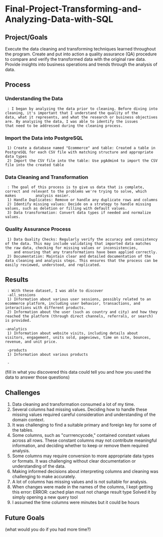 # Final-Project-Transforming-and-Analyzing-Data-with-SQL

## Project/Goals
Execute the data cleaning and transforming techniques learned throughout the program.
Create and put into action a quality assurance (QA) procedure to compare and verify the transformed data with the original raw data.
Provide insights into business operations and trends through the analysis of data.

## Process

### Understanding the Data 
     : I began by analyzing the data prior to cleaning. Before diving into cleaning, it's important that I understand the quality of the             data, what it represents, and what the research or business objectives are. By analyzing the data, I was able to identify the issues          that need to be addressed during the cleaning process.

    
### Import the Data into PostgreSQL
     1) Create a database named "Ecommerce" and table: Created a table in PostgreSQL for each CSV file with matching structure and appropriate data types
     2) Import the CSV file into the table: Use pgAdmin4 to import the CSV file into the created table

### Data Cleaning and Transformation
     : The goal of this process is to give us data that is complete, correct and relevant to the problems we're trying to solve, which makes         analysis easier.
     1) Handle Duplicates: Remove or handle any duplicate rows and columns
     2) Identify missing values: Decide on a strategy to handle missing values, such as deletion or filling with default values.
     3) Data transformation: Convert data types if needed and normalize values.

### Quality Assurance Process
     1) Data Quality Checks: Regularly verify the accuracy and consistency of the data. This may include validating that imported data matches the raw data, checking for missing values or inconsistencies, 
        and ensuring that any transformations have been applied correctly.
     2) Documentation: Maintain clear and detailed documentation of the data cleaning and analysis steps. This ensures that the process can be easily reviewed, understood, and replicated.


## Results
     : With these dataset, I was able to discover
     -all_sessions
     1) Information about various user sessions, possibly related to an ecommerce platform, including user behavior, transactions, and interactions with different products.
     2) Information about the user (such as country and city) and how they reached the platform (through direct channels, referrals, or search) is provided.

    -analytics
     1) Information about website visits, including details about visitors, engagement, units sold, pageviews, time on site, bounces, revenue, and unit price.

     -products
     1) Information about various products

     -

(fill in what you discovered this data could tell you and how you used the data to answer those questions)

## Challenges 


1) Data cleaning and transformation consumed a lot of my time.
2) Several columns had missing values. Deciding how to handle these missing values required careful consideration and understanding of the domain context.
3) It was challenging to find a suitable primary and foreign key for some of the tables.
4) Some columns, such as "currrencycode," contained constant values across all rows. These constant columns may not contribute meaningful information, and deciding whether to keep or remove them required analysis.
5) Some columns may require conversion to more appropriate data types or formats. It was challenging without clear documentation or understanding of the data.
6) Making informed decisions about interpreting columns and cleaning was challenging to make accurately.
7) A lot of columns has missing values and is not suitable for analysis.
8)  When changes were made in the names of the columns, I kept getting this error:
   ERROR:  cached plan must not change result type
   Solved it by simply opening a new query tool
9) I assumed the time columns were minutes but it could be hours





## Future Goals
(what would you do if you had more time?)
